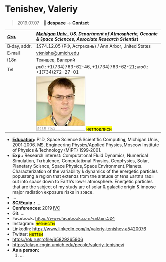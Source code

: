 # Tenishev, Valeriy
> 2019.07.07 ┊ **🚀 [despace](index.md)** → **[Contact](contact.md)**

|*[Org.](contact.md)*|*[Michigan Univ.](03_michigan_univ.md), US. Department of Atmospheric, Oceanic & Space Sciences, Associate Research Scientist*|
|:--|:--|
|B‑day, addr.| 1974.12.05 (РФ, Астрахань) / Ann Arbor, United States |
|E‑mail| <vtenishe@umich.edu> |
|i18n| Тенишев, Валерий |
|Tel|*раб.:* +1(734)763-62-46, +1(734)763-62-21; *моб.:* +1(734)272-27-01 |
|| [![](f/contact/t/tenishev_001_photo_thumb.jpg)](f/contact/t/tenishev_001_photo.jpg) <mark>нетподписи</mark> |

   - **[Education](edu.md):** PhD, Space Science & Scientific Computing, Michigan Univ., 2001‑2006. MS, Engineering Physics/Applied Physics, Moscow Institute of Physics & Technology (MIPT) 1999‑2001.
   - **Exp.:** Research interest: Computational Fluid Dynamics, Numerical Simulation, Turbulence, Computational Physics, Geophysics, Solar, Planetary Science, Space Physics, Space Environment, Planets. Characterization of the variability & dynamics of the energetic particles populating a region that extends from the altitude of tens Earth’s radii out into space down to Earth’s lower atmosphere. Energetic particles that are the subject of my study are of solar & galactic origin & impose major radiation exposure risks in space.
   - …
   - **SC/Equip.:** …
   - **Conferences:** 2019 [IVC](ivc_2019.md)
   - Git: …
   - Facebook: <https://www.facebook.com/val.ten.524>
   - Instagram: <mark>нетинсты</mark>
   - LinkedIn: <https://www.linkedin.com/in/valeriy-tenishev-a5420076>
   - Twitter: <mark>неттви</mark>
   - <https://ok.ru/profile/65829265906>
   - <https://clasp.engin.umich.edu/people/valeriy-tenishev/>
   - **As a person:**
      1. …
